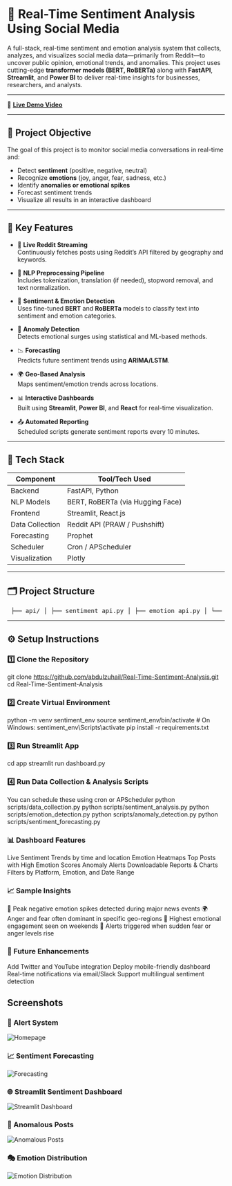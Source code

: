 # 💬 Real-Time Sentiment Analysis Using Social Media

A full-stack, real-time sentiment and emotion analysis system that collects, analyzes, and visualizes social media data—primarily from Reddit—to uncover public opinion, emotional trends, and anomalies. This project uses cutting-edge **transformer models (BERT, RoBERTa)** along with **FastAPI**, **Streamlit**, and **Power BI** to deliver real-time insights for businesses, researchers, and analysts.

---
🎥 **[Live Demo Video](https://github.com/abdulzuhail/real-time-sentiment-analysis-on-social-media/blob/main/Live%20Demo.mp4)**

---

## 📌 Project Objective

The goal of this project is to monitor social media conversations in real-time and:
- Detect **sentiment** (positive, negative, neutral)
- Recognize **emotions** (joy, anger, fear, sadness, etc.)
- Identify **anomalies or emotional spikes**
- Forecast sentiment trends
- Visualize all results in an interactive dashboard

---

## 🧠 Key Features

- 🔁 **Live Reddit Streaming**  
  Continuously fetches posts using Reddit’s API filtered by geography and keywords.

- 🧹 **NLP Preprocessing Pipeline**  
  Includes tokenization, translation (if needed), stopword removal, and text normalization.

- 💬 **Sentiment & Emotion Detection**  
  Uses fine-tuned **BERT** and **RoBERTa** models to classify text into sentiment and emotion categories.

- 🚨 **Anomaly Detection**  
  Detects emotional surges using statistical and ML-based methods.

- 📉 **Forecasting**  
  Predicts future sentiment trends using **ARIMA/LSTM**.

- 🌍 **Geo-Based Analysis**  
  Maps sentiment/emotion trends across locations.

- 📊 **Interactive Dashboards**  
  Built using **Streamlit**, **Power BI**, and **React** for real-time visualization.

- 📤 **Automated Reporting**  
  Scheduled scripts generate sentiment reports every 10 minutes.

---

## 🧱 Tech Stack

| Component        | Tool/Tech Used                         |
|------------------|----------------------------------------|
| Backend          | FastAPI, Python                        |
| NLP Models       | BERT, RoBERTa (via Hugging Face)       |
| Frontend         | Streamlit, React.js                    |                              |
| Data Collection  | Reddit API (PRAW / Pushshift)          |
| Forecasting      | Prophet                           |
| Scheduler        | Cron / APScheduler                     |
| Visualization    | Plotly          |

---

## 🗂️ Project Structure

<pre> ├── api/ │ ├── sentiment_api.py │ ├── emotion_api.py │ └── geo_api.py ├── app/ │ └── dashboard.py ├── frontend/ │ ├── components/ │ ├── pages/ │ └── styles/ ├── data/ │ ├── emotion_analysis_results.csv │ ├── sentiment_trends.csv │ └── ... ├── scripts/ │ ├── data_collection.py │ ├── sentiment_analysis.py │ ├── emotion_detection.py │ ├── anomaly_detection.py │ └── sentiment_forecasting.py ├── requirements.txt └── README.md </pre>
---

## ⚙️ Setup Instructions

### 1️⃣ Clone the Repository
git clone https://github.com/abdulzuhail/Real-Time-Sentiment-Analysis.git
cd Real-Time-Sentiment-Analysis
### 2️⃣ Create Virtual Environment
python -m venv sentiment_env
source sentiment_env/bin/activate  # On Windows: sentiment_env\Scripts\activate
pip install -r requirements.txt
### 3️⃣ Run Streamlit App
cd app
streamlit run dashboard.py
### 4️⃣ Run Data Collection & Analysis Scripts
You can schedule these using cron or APScheduler
python scripts/data_collection.py
python scripts/sentiment_analysis.py
python scripts/emotion_detection.py
python scripts/anomaly_detection.py
python scripts/sentiment_forecasting.py

### 📊 Dashboard Features
Live Sentiment Trends by time and location
Emotion Heatmaps
Top Posts with High Emotion Scores
Anomaly Alerts
Downloadable Reports & Charts
Filters by Platform, Emotion, and Date Range

### 📈 Sample Insights
🥇 Peak negative emotion spikes detected during major news events
🌍 Anger and fear often dominant in specific geo-regions
📅 Highest emotional engagement seen on weekends
🔔 Alerts triggered when sudden fear or anger levels rise

### 🚀 Future Enhancements
Add Twitter and YouTube integration
Deploy mobile-friendly dashboard
Real-time notifications via email/Slack
Support multilingual sentiment detection

## Screenshots
### 🔔 Alert System  
![Homepage](https://github.com/abdulzuhail/real-time-sentiment-analysis-on-social-media/raw/main/Homepage.png)

### 📈 Sentiment Forecasting  
![Forecasting](https://github.com/abdulzuhail/real-time-sentiment-analysis-on-social-media/raw/main/Forecasting.png)

### 🌐 Streamlit Sentiment Dashboard  
![Streamlit Dashboard](https://github.com/abdulzuhail/real-time-sentiment-analysis-on-social-media/raw/main/Streamlit%20Dashboard.png)

### 🧨 Anomalous Posts  
![Anomalous Posts](https://github.com/abdulzuhail/real-time-sentiment-analysis-on-social-media/raw/main/Anomalous%20Post.png)

### 🎭 Emotion Distribution  
![Emotion Distribution](https://github.com/abdulzuhail/real-time-sentiment-analysis-on-social-media/raw/main/Emotion%20Distribution.png)


